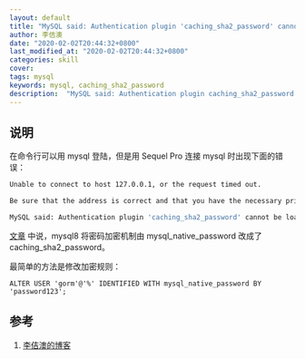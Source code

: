 ```yaml
---
layout: default
title: "MySQL said: Authentication plugin 'caching_sha2_password' cannot be loaded" 
author: 李佶澳
date: "2020-02-02T20:44:32+0800"
last_modified_at: "2020-02-02T20:44:32+0800"
categories: skill
cover:
tags: mysql
keywords: mysql, caching_sha2_password
description:  "MySQL said: Authentication plugin caching_sha2_password cannot be loaded: dlopen(/usr/local/lib/plugin/caching_sha2_password.so, 2): image not found"
---
```


## 说明

在命令行可以用 mysql 登陆，但是用 Sequel Pro 连接 mysql 时出现下面的错误：

```sh
Unable to connect to host 127.0.0.1, or the request timed out.

Be sure that the address is correct and that you have the necessary privileges, or try increasing the connection timeout (currently 10 seconds).

MySQL said: Authentication plugin 'caching_sha2_password' cannot be loaded: dlopen(/usr/local/lib/plugin/caching_sha2_password.so, 2): image not found
```

[文章][2] 中说，mysql8 将密码加密机制由 mysql_native_password 改成了 caching_sha2_password。

最简单的方法是修改加密规则：

```mysql
ALTER USER 'gorm'@'%' IDENTIFIED WITH mysql_native_password BY 'password123';  
```

## 参考

1. [李佶澳的博客][1]

[1]: https://www.lijiaocn.com "李佶澳的博客"
[2]: https://www.cnblogs.com/zhurong/p/9898675.html "MySQL 连接出现 Authentication plugin 'caching_sha2_password' cannot be loaded"
